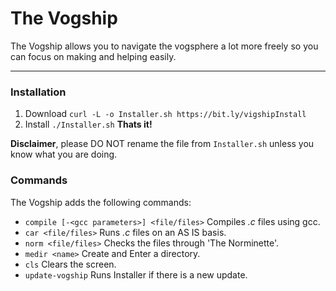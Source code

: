 # The Vogship
The Vogship allows you to navigate the vogsphere a lot more freely so you can focus on making and helping easily.
___
### Installation
1. Download `curl -L -o Installer.sh https://bit.ly/vigshipInstall`
2. Install `./Installer.sh` 
**Thats it!**

**Disclaimer**, please DO NOT rename the file from `Installer.sh` unless you know what you are doing.


### Commands
The Vogship adds the following commands:
- `compile [-<gcc parameters>] <file/files>` Compiles *.c* files using gcc. 
- `car <file/files>` Runs *.c* files on an AS IS basis.
- `norm <file/files>` Checks the files through 'The Norminette'.
- `medir <name>` Create and Enter a directory. 
- `cls` Clears the screen.
- `update-vogship` Runs Installer if there is a new update.
 

